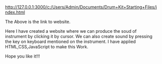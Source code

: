 http://127.0.0.1:3000/c:/Users/Admin/Documents/Drum+Kit+Starting+Files/index.html

The Above is the link to website.

Here I have created a website where we can produce the soud of instrument by clicking it by cursor.
We can also create sound by pressing the key on keyboard mentioned on the instrument.
I have applied HTML,CSS,JavaScript to make this Work.

Hope you like it!!!
